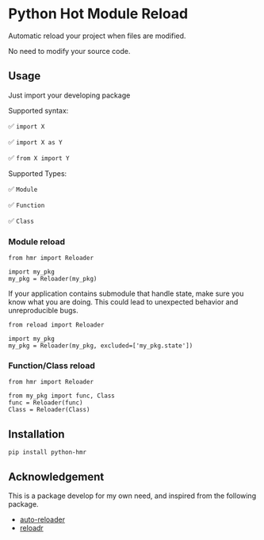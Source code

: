 # Python Hot Module Reload

Automatic reload your project when files are modified.

No need to modify your source code.

## Usage

Just import your developing package

Supported syntax:

✅ ```import X```

✅ ```import X as Y```

✅ ```from X import Y```

Supported Types:

✅ `Module`

✅ `Function`

✅ `Class`

### Module reload

```shell
from hmr import Reloader

import my_pkg
my_pkg = Reloader(my_pkg)
```

If your application contains submodule that handle state, make sure you know 
what you are doing. This could lead to unexpected behavior and unreproducible bugs.
```shell
from reload import Reloader

import my_pkg
my_pkg = Reloader(my_pkg, excluded=['my_pkg.state'])
```

### Function/Class reload

```shell
from hmr import Reloader

from my_pkg import func, Class
func = Reloader(func)
Class = Reloader(Class)
```

## Installation

```shell
pip install python-hmr
```

## Acknowledgement

This is a package develop for my own need, and inspired from the following package.

- [auto-reloader](https://github.com/moisutsu/auto-reloader)
- [reloadr](https://github.com/hoh/reloadr)